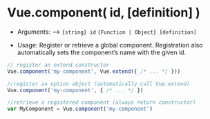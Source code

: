 # Vue.component( id, [definition] )

* Arguments:
-->
    `{string} id`
    `{Function | Object} [definition]`

* Usage:
Register or retrieve a global component. Registration also automatically sets the component’s name with the given id.

```js
// register an extend constructor
Vue.component('my-component', Vue.extend({ /* ... */ }))

//register an option object (automatically call Vue.extend)
Vue.component('my-component', { /* ... */ })

//retrieve a registered component (always return constructor)
var MyComponent = Vue.component('my-component')
```
